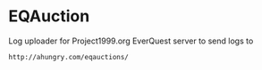 EQAuction
=========

Log uploader for Project1999.org EverQuest server to send logs to

```
http://ahungry.com/eqauctions/
```

